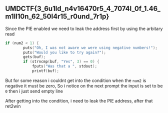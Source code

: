 UMDCTF{3_6u1ld_n4v16470r5_4_7074l_0f_1.46_m1ll10n_62_50l4r15_r0und_7r1p}
---
Since the PIE enabled we need to leak the address first by using the arbitary read

```c
if (num2 < 1) {
        puts("Oh, I was not aware we were using negative numbers!");
        puts("Would you like to try again?");
        gets(buf);
        if (strncmp(buf, "Yes", 3) == 0) {
            fputs("Was that a ", stdout);
            printf(buf);
```

But for some reason i couldnt get into the condition when the `num2` is negative it must be zero,
So i notice on the next prompt the input is set to be `0` then i just send empty line 

After getting into the condition, i need to leak the PIE address, after that ret2win